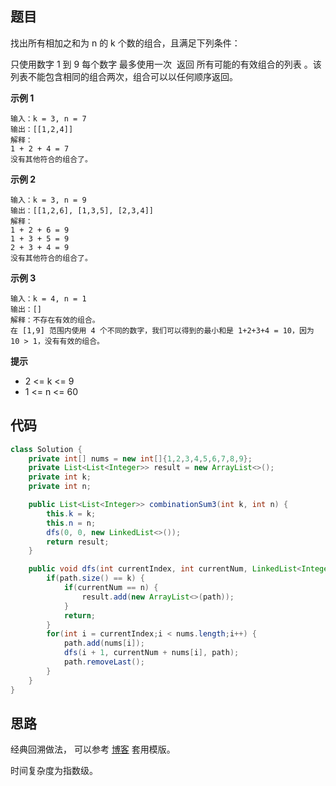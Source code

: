 ## 题目
找出所有相加之和为 n 的 k 个数的组合，且满足下列条件：

只使用数字 1 到 9
每个数字 最多使用一次 
返回 所有可能的有效组合的列表 。该列表不能包含相同的组合两次，组合可以以任何顺序返回。

**示例 1**
```
输入：k = 3, n = 7
输出：[[1,2,4]]
解释：
1 + 2 + 4 = 7
没有其他符合的组合了。
```

**示例 2**
```
输入：k = 3, n = 9
输出：[[1,2,6], [1,3,5], [2,3,4]]
解释：
1 + 2 + 6 = 9
1 + 3 + 5 = 9
2 + 3 + 4 = 9
没有其他符合的组合了。
```

**示例 3**
```
输入：k = 4, n = 1
输出：[]
解释：不存在有效的组合。
在 [1,9] 范围内使用 4 个不同的数字，我们可以得到的最小和是 1+2+3+4 = 10，因为 10 > 1，没有有效的组合。
```

**提示**
* 2 <= k <= 9
* 1 <= n <= 60

## 代码
```Java
class Solution {
    private int[] nums = new int[]{1,2,3,4,5,6,7,8,9};
    private List<List<Integer>> result = new ArrayList<>();
    private int k;
    private int n;

    public List<List<Integer>> combinationSum3(int k, int n) {
        this.k = k;
        this.n = n;
        dfs(0, 0, new LinkedList<>());
        return result;
    }

    public void dfs(int currentIndex, int currentNum, LinkedList<Integer> path) {
        if(path.size() == k) {
            if(currentNum == n) {
                result.add(new ArrayList<>(path));
            }
            return;
        }
        for(int i = currentIndex;i < nums.length;i++) {
            path.add(nums[i]);
            dfs(i + 1, currentNum + nums[i], path);
            path.removeLast();
        }
    }
}
```
## 思路

经典回溯做法， 可以参考 [博客](https://labuladong.github.io/algo/1/9/) 套用模版。

时间复杂度为指数级。